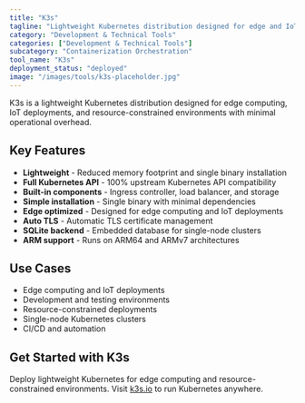 ```yaml
---
title: "K3s"
tagline: "Lightweight Kubernetes distribution designed for edge and IoT deployments"
category: "Development & Technical Tools"
categories: ["Development & Technical Tools"]
subcategory: "Containerization Orchestration"
tool_name: "K3s"
deployment_status: "deployed"
image: "/images/tools/k3s-placeholder.jpg"
---
```

K3s is a lightweight Kubernetes distribution designed for edge computing, IoT deployments, and resource-constrained environments with minimal operational overhead.

## Key Features

- **Lightweight** - Reduced memory footprint and single binary installation
- **Full Kubernetes API** - 100% upstream Kubernetes API compatibility
- **Built-in components** - Ingress controller, load balancer, and storage
- **Simple installation** - Single binary with minimal dependencies
- **Edge optimized** - Designed for edge computing and IoT deployments
- **Auto TLS** - Automatic TLS certificate management
- **SQLite backend** - Embedded database for single-node clusters
- **ARM support** - Runs on ARM64 and ARMv7 architectures

## Use Cases

- Edge computing and IoT deployments
- Development and testing environments
- Resource-constrained deployments
- Single-node Kubernetes clusters
- CI/CD and automation

## Get Started with K3s

Deploy lightweight Kubernetes for edge computing and resource-constrained environments. Visit [k3s.io](https://k3s.io) to run Kubernetes anywhere.